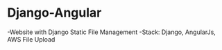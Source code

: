 # Django-Angular
-Website with Django Static File Management
-Stack: Django, AngularJs, AWS File Upload 
